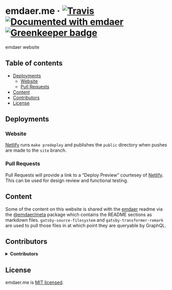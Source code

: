 <!--
  This file was generated by emdaer

  Its template can be found at .emdaer/README.emdaer.md
-->

<!--
  emdaerHash:d31a6aba3e75c94bd523edfe1f8b1132
-->

<h1 id="emdaer-me-travis-documented-with-emdaer-greenkeeper-badge">emdaer.me · <a href="https://travis-ci.org/emdaer/emdaer.github.io/"><img src="https://img.shields.io/travis/emdaer/emdaer.svg?style=flat-square" alt="Travis"></a> <a href="https://github.com/emdaer/emdaer"><img src="https://img.shields.io/badge/📓-documented%20with%20emdaer-F06632.svg?style=flat-square" alt="Documented with emdaer"></a> <a href="https://greenkeeper.io/"><img src="https://img.shields.io/https://badges.greenkeeper.io/emdaer/emdaer.me.svg?style=flat-square" alt="Greenkeeper badge"></a></h1>
<p>emdaer website</p>
<h2 id="table-of-contents">Table of contents</h2>
<!-- toc -->
<ul>
<li><a href="#deployments">Deployments</a><ul>
<li><a href="#website">Website</a></li>
<li><a href="#pull-requests">Pull Requests</a></li>
</ul>
</li>
<li><a href="#content">Content</a></li>
<li><a href="#contributors">Contributors</a></li>
<li><a href="#license">License</a></li>
</ul>
<!-- tocstop -->
<h2 id="deployments">Deployments</h2>
<h3 id="website">Website</h3>
<p><a href="https://app.netlify.com/sites/sleepy-almeida-dd718d/settings/deploys#continuous-deployment">Netlify</a> runs <code>make predeploy</code> and publishes the <code>public</code> directory when pushes are made to the <code>site</code> branch.</p>
<h3 id="pull-requests">Pull Requests</h3>
<p>Pull Requests will provide a link to a “Deploy Preview” courtesey of <a href="https://www.netlify.com/docs/continuous-deployment/#branches-deploys">Netlify</a>. This can be used for design review and functional testing.</p>
<h2 id="content">Content</h2>
<p>Some of the content on this website is shared with the <a href="https://github.com/emdaer/emdaer">emdaer</a> readme via the <a href="https://www.npmjs.com/package/@emdaer/meta">@emdaer/meta</a> package which contains the README sections as markdown files. <code>gatsby-source-filesystem</code> and <code>gatsby-transformer-remark</code> are used to pull those files in at which point they are queryable by GraphQL.</p>
<h2 id="contributors">Contributors</h2>
<details>
<summary><strong>Contributors</strong></summary><br>
<a title="I build multi-channel publishing systems and web applications at @fourkitchens." href="https://github.com/infiniteluke">
  <img align="left" src="https://avatars0.githubusercontent.com/u/1127238?s=24">
</a>
<strong>Luke Herrington</strong>
<br><br>
<a title="Can you jam with the console cowboys in cyberspace?" href="https://github.com/flipactual">
  <img align="left" src="https://avatars0.githubusercontent.com/u/1306968?s=24">
</a>
<strong>Flip</strong>
<br><br>
</details>

<h2 id="license">License</h2>
<p>emdaer.me is <a href="./LICENSE">MIT licensed</a>.</p>
